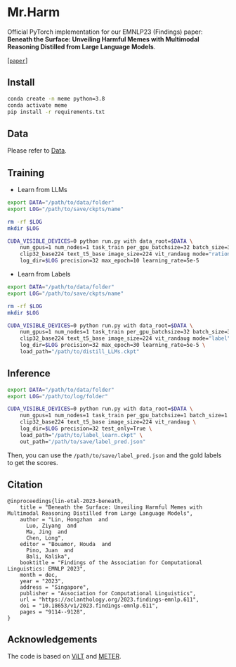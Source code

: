 # Mr.Harm
Official PyTorch implementation for our EMNLP23 (Findings) paper: **Beneath the Surface: Unveiling Harmful Memes with Multimodal Reasoning Distilled from Large Language Models**.

[[`paper`](https://aclanthology.org/2023.findings-emnlp.611/)]


## Install

```bash
conda create -n meme python=3.8
conda activate meme
pip install -r requirements.txt
```

## Data

Please refer to [Data](https://github.com/HKBUNLP/Mr.Harm-EMNLP2023/tree/main/Data).

## Training
- Learn from LLMs
```bash
export DATA="/path/to/data/folder"
export LOG="/path/to/save/ckpts/name"

rm -rf $LOG
mkdir $LOG

CUDA_VISIBLE_DEVICES=0 python run.py with data_root=$DATA \
    num_gpus=1 num_nodes=1 task_train per_gpu_batchsize=32 batch_size=32 \
    clip32_base224 text_t5_base image_size=224 vit_randaug mode="rationale" \
    log_dir=$LOG precision=32 max_epoch=10 learning_rate=5e-5
```

- Learn from Labels
```bash
export DATA="/path/to/data/folder"
export LOG="/path/to/save/ckpts/name"

rm -rf $LOG
mkdir $LOG

CUDA_VISIBLE_DEVICES=0 python run.py with data_root=$DATA \
    num_gpus=1 num_nodes=1 task_train per_gpu_batchsize=32 batch_size=32 \
    clip32_base224 text_t5_base image_size=224 vit_randaug mode="label" \
    log_dir=$LOG precision=32 max_epoch=30 learning_rate=5e-5 \
    load_path="/path/to/distill_LLMs.ckpt"
```

## Inference

```bash
export DATA="/path/to/data/folder"
export LOG="/path/to/log/folder"

CUDA_VISIBLE_DEVICES=0 python run.py with data_root=$DATA \
    num_gpus=1 num_nodes=1 task_train per_gpu_batchsize=1 batch_size=1 \
    clip32_base224 text_t5_base image_size=224 vit_randaug \
    log_dir=$LOG precision=32 test_only=True \
    load_path="/path/to/label_learn.ckpt" \
    out_path="/path/to/save/label_pred.json"
```
Then, you can use the `/path/to/save/label_pred.json` and the gold labels to get the scores.

## Citation

```
@inproceedings{lin-etal-2023-beneath,
    title = "Beneath the Surface: Unveiling Harmful Memes with Multimodal Reasoning Distilled from Large Language Models",
    author = "Lin, Hongzhan  and
      Luo, Ziyang  and
      Ma, Jing  and
      Chen, Long",
    editor = "Bouamor, Houda  and
      Pino, Juan  and
      Bali, Kalika",
    booktitle = "Findings of the Association for Computational Linguistics: EMNLP 2023",
    month = dec,
    year = "2023",
    address = "Singapore",
    publisher = "Association for Computational Linguistics",
    url = "https://aclanthology.org/2023.findings-emnlp.611",
    doi = "10.18653/v1/2023.findings-emnlp.611",
    pages = "9114--9128",
}
```

## Acknowledgements

The code is based on [ViLT](https://github.com/dandelin/ViLT) and [METER](https://github.com/zdou0830/METER/tree/main).
